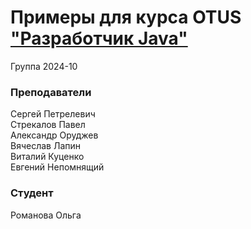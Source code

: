 # Примеры для курса OTUS ["Разработчик Java"](https://otus.ru/lessons/java-professional/?utm_source=github&utm_medium=free&utm_campaign=otus)


Группа 2024-10

### Преподаватели
Сергей Петрелевич<br>
Стрекалов Павел<br>
Александр Оруджев<br>
Вячеслав Лапин<br>
Виталий Куценко<br>
Евгений Непомнящий
### Студент
Романова Ольга